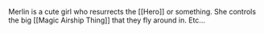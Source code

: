 Merlin is a cute girl who resurrects the [[Hero]] or something. She controls the big [[Magic Airship Thing]] that they fly around in. Etc...
